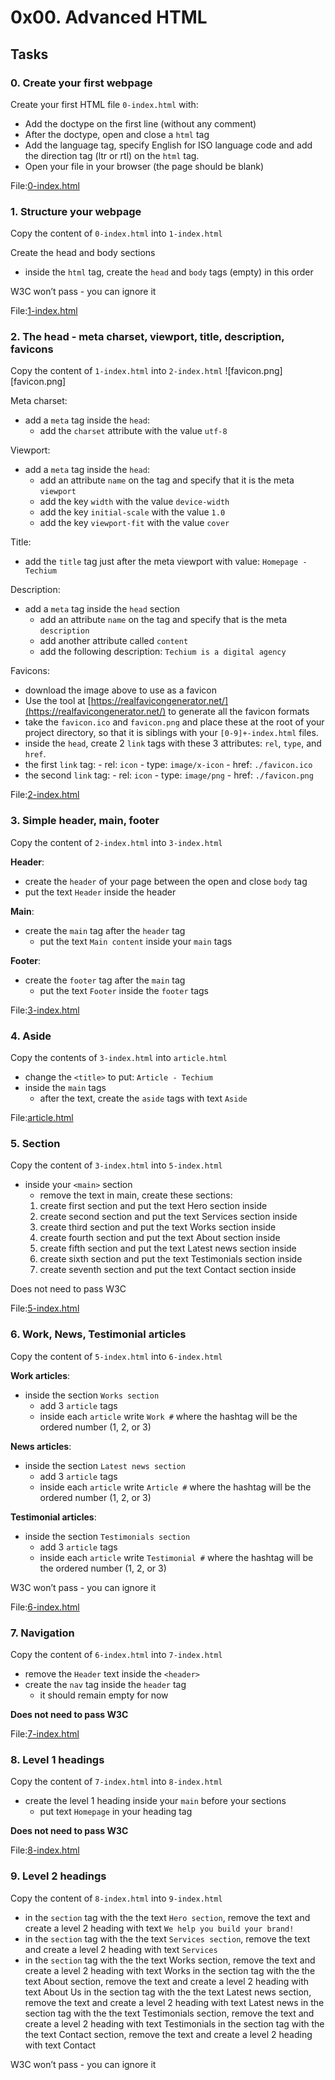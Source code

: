 
# 0x00. Advanced HTML

## Tasks

### 0. Create your first webpage
Create your first HTML file `0-index.html` with:

  - Add the doctype on the first line (without any comment)
  - After the doctype, open and close a `html` tag
  - Add the language tag, specify English for ISO language code and add the direction tag (ltr or rtl) on the `html` tag.
  - Open your file in your browser (the page should be blank)

File:[0-index.html](0-index.html)

### 1. Structure your webpage
Copy the content of `0-index.html` into `1-index.html`

Create the head and body sections

  - inside the `html` tag, create the `head` and `body` tags (empty) in this order

W3C won’t pass - you can ignore it

File:[1-index.html](1-index.html)

### 2. The head - meta charset, viewport, title, description, favicons
Copy the content of `1-index.html` into `2-index.html`
![favicon.png][favicon.png]

Meta charset:

 - add a `meta` tag inside the `head`:
    - add the `charset` attribute with the value `utf-8`

Viewport:

 - add a `meta` tag inside the `head`:
    - add an attribute `name` on the tag and specify that it is the meta `viewport`
    - add the key `width` with the value `device-width`
    - add the key `initial-scale` with the value `1.0`
    - add the key `viewport-fit` with the value `cover`

Title:

 - add the `title` tag just after the meta viewport with value: `Homepage - Techium`

Description:

  - add a `meta` tag inside the `head` section
    - add an attribute `name` on the tag and specify that is the meta `description`
    - add another attribute called `content`
    - add the following description: `Techium is a digital agency`

Favicons:

  - download the image above to use as a favicon
  - Use the tool at [https://realfavicongenerator.net/](https://realfavicongenerator.net/) to generate all the favicon formats
  - take the `favicon.ico` and `favicon.png` and place these at the root of your project directory, so that it is siblings with your `[0-9]+-index.html` files.
  - inside the `head`, create 2 `link` tags with these 3 attributes: `rel`, `type`, and `href`.
   - the first `link` tag:
    - rel: `icon`
    - type: `image/x-icon`
    - href: `./favicon.ico`
   - the second `link` tag:
    - rel: `icon`
    - type: `image/png`
    - href: `./favicon.png`

File:[2-index.html](2-index.html)

### 3. Simple header, main, footer

Copy the content of `2-index.html` into `3-index.html`

__Header__:

 - create the `header` of your page between the open and close `body` tag
 - put the text `Header` inside the header

__Main__:

 - create the `main` tag after the `header` tag
    - put the text `Main content` inside your `main` tags

__Footer__:

 - create the `footer` tag after the `main` tag
    - put the text `Footer` inside the `footer` tags

File:[3-index.html](3-index.html)

### 4. Aside

Copy the contents of `3-index.html` into `article.html`

 - change the `<title>` to put: `Article - Techium`
 - inside the `main` tags
    - after the text, create the `aside` tags with text `Aside`

File:[article.html](article.html)

### 5. Section

Copy the content of `3-index.html` into `5-index.html`

 - inside your `<main>` section
   - remove the text in main, create these sections:
    1. create first section and put the text Hero section inside
    2. create second section and put the text Services section inside
    3. create third section and put the text Works section inside
    4. create fourth section and put the text About section inside
    5. create fifth section and put the text Latest news section inside
    6. create sixth section and put the text Testimonials section inside
    7. create seventh section and put the text Contact section inside

Does not need to pass W3C

File:[5-index.html](5-index.html)

### 6. Work, News, Testimonial articles

Copy the content of `5-index.html` into `6-index.html`

__Work articles__:

 - inside the section `Works section`
   - add 3 `article` tags
    - inside each `article` write `Work #` where the hashtag will be the ordered number (1, 2, or 3)

__News articles__:

 - inside the section `Latest news section`
   - add 3 `article` tags
    - inside each `article` write `Article #` where the hashtag will be the ordered number (1, 2, or 3)

__Testimonial articles__:

 - inside the section `Testimonials section`
   - add 3 `article` tags
    - inside each `article` write `Testimonial #` where the hashtag will be the ordered number (1, 2, or 3)

W3C won’t pass - you can ignore it

File:[6-index.html](6-index.html)

### 7. Navigation

Copy the content of `6-index.html` into `7-index.html`

 - remove the `Header` text inside the `<header>`
 - create the `nav` tag inside the `header` tag
    - it should remain empty for now

__Does not need to pass W3C__

File:[7-index.html](7-index.html)

### 8. Level 1 headings

Copy the content of `7-index.html` into `8-index.html`

 - create the level 1 heading inside your `main` before your sections
   - put text `Homepage` in your heading tag

__Does not need to pass W3C__

File:[8-index.html](8-index.html)

### 9. Level 2 headings

Copy the content of `8-index.html` into `9-index.html`

 - in the `section` tag with the the text `Hero section`, remove the text and create a level 2 heading with text `We help you build your brand!`
 - in the `section` tag with the the text `Services section`, remove the text and create a level 2 heading with text `Services`
 - in the `section` tag with the the text Works section, remove the text and create a level 2 heading with text Works
    in the section tag with the the text About section, remove the text and create a level 2 heading with text About Us
    in the section tag with the the text Latest news section, remove the text and create a level 2 heading with text Latest news
    in the section tag with the the text Testimonials section, remove the text and create a level 2 heading with text Testimonials
    in the section tag with the the text Contact section, remove the text and create a level 2 heading with text Contact

W3C won’t pass - you can ignore it
